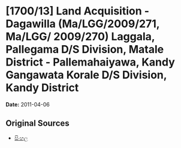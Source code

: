 # [1700/13] Land Acquisition - Dagawilla (Ma/LGG/2009/271, Ma/LGG/ 2009/270) Laggala, Pallegama D/S Division, Matale District - Pallemahaiyawa, Kandy Gangawata Korale D/S Division, Kandy District

**Date:** 2011-04-06

## Original Sources

- [සිංහල](https://documents.gov.lk/view/extra-gazettes/2011/4/1700-13_S.pdf)
